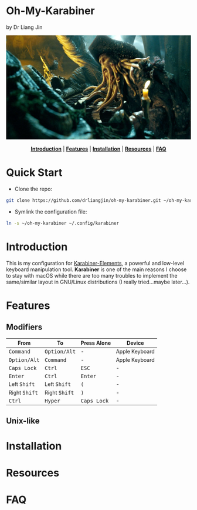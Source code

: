 # Oh-My-Karabiner
by Dr Liang Jin

<p align="center"><img src="/doc/image/davy_jones.jpg" alt="davy_jones"/></p>
<p align="center">
  <b><a href="#introduction">Introduction</a></b>
  |
  <b><a href="#features">Features</a></b>
  |
  <b><a href="#installation">Installation</a></b>
  |
  <b><a href="#resources">Resources</a></b>  
  |
  <b><a href="#features">FAQ</a></b>  
</p>

# Quick Start
- Clone the repo:
```bash
git clone https://github.com/drliangjin/oh-my-karabiner.git ~/oh-my-karabiner
```
- Symlink the configuration file:
```bash
ln -s ~/oh-my-karabiner ~/.config/karabiner
```

# Introduction
This is my configuration for [Karabiner-Elements](https://pqrs.org/osx/karabiner/), a powerful and low-level keyboard manipulation tool. **Karabiner** is one of the main reasons I choose to stay with macOS while there are too many troubles to implement the same/similar layout in GNU/Linux distributions (I really tried...maybe later...).

# Features
## Modifiers
| From                         | To                          | Press Alone            | Device         |
|------------------------------|-----------------------------|------------------------|----------------|
| <kbd> Command </kbd>    | <kbd>Option/Alt </kbd> | -                      | Apple Keyboard |
| <kbd> Option/Alt </kbd> | <kbd>Command </kbd>    | -                      | Apple Keyboard |
| <kbd> Caps Lock</kbd>        | <kbd>Ctrl </kbd>       | <kbd>ESC  </kbd>       | -              |
| <kbd> Enter </kbd>           | <kbd>Ctrl </kbd>      | <kbd>Enter </kbd>      | -              |
| Left <kbd> Shift </kbd>      | Left <kbd>Shift </kbd>      | <kbd>(   </kbd>        | -              |
| Right <kbd> Shift </kbd>     | Right <kbd>Shift </kbd>     | <kbd>) </kbd>          | -              |
| <kbd> Ctrl </kbd>       | <kbd>Hyper </kbd>      | <kbd>Caps Lock </kbd>  | -              |

## Unix-like

# Installation
# Resources
# FAQ

